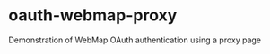 oauth-webmap-proxy
==================

Demonstration of WebMap OAuth authentication using a proxy page

